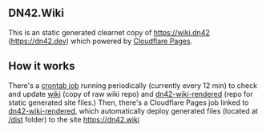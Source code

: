 ## DN42.Wiki

This is an static generated clearnet copy of https://wiki.dn42 (https://dn42.dev) which powered by [Cloudflare Pages](https://pages.cloudflare.com/).

## How it works

There's a [crontab job](https://github.com/dn42-wiki/scripts/blob/master/update-github-wiki) running periodically (currently every 12 min) to check and update [wiki](https://github.com/dn42-wiki/wiki) (copy of raw wiki repo) and [dn42-wiki-rendered](https://github.com/dn42-wiki/dn42-wiki-rendered) (repo for static generated site files.)
Then, there's a Cloudflare Pages job linked to [dn42-wiki-rendered](https://github.com/dn42-wiki/dn42-wiki-rendered), which automatically deploy generated files (located at [/dist](https://github.com/dn42-wiki/dn42-wiki-rendered/tree/master/dist) folder) to the site https://dn42.wiki
